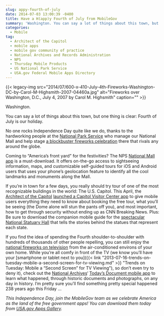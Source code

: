 ```yaml
---
slug: appy-fourth-of-july
date: 2014-07-03 13:00:39 -0400
title: Have a H(app)y Fourth of July from MobileGov
summary: 'Washington. You can say a lot of things about this town, but one thing is clear: Fourth of July is our holiday. No one rocks Independence Day quite like we do, thanks to the hardworking people at the National Park Service who manage our National Mall and help stage a blockbuster fireworks celebration.'
categories:
  - Mobile
tag:
  - Architect of the Capitol
  - mobile apps
  - mobile gov community of practice
  - National Archives and Records Administration
  - NPS
  - Thursday Mobile Products
  - US National Park Service
  - USA.gov Federal Mobile Apps Directory
---
```


{{< legacy-img src="2014/07/600-x-410-July-4th-Fireworks-Washington-DC-by-Carol-M-Highsmith-2007-04460a.jpg" alt="Fireworks over Washington, D.C., July 4, 2007 by Carol M. Highsmith" caption="" >}}

Washington.

You can say a lot of things about this town, but one thing is clear: Fourth of July is our holiday.

No one rocks Independence Day quite like we do, thanks to the hardworking people at the [National Park Service](http://www.nps.gov/index.htm) who manage our National Mall and help stage [a blockbuster fireworks celebration](http://www.nps.gov/foju/fireworks.htm) there that rivals any around the globe.

Coming to &#8220;America&#8217;s front yard&#8221; for the festivities? The NPS [National Mall app](http://www.nps.gov/nama/photosmultimedia/app-page.htm) is a must-download. It offers on-the-go access to sightseeing information, maps, and customizable self-guided tours for iOS and Android users that uses your phone&#8217;s geolocation feature to identify all the cool landmarks and monuments along the Mall.

If you&#8217;re in town for a few days, you really should try tour of one of the most recognizable buildings in the world: The U.S. Capitol. This April, the [Architect of the Capitol](http://www.visitthecapitol.gov/) [launched a Capitol Visitor Center app](https://itunes.apple.com/us/app/u.s.-capitol-visitor-guide/id796994687?mt=8) to give mobile users everything they need to know about booking the free tour, what you&#8217;ll be seeing (the Dome alone will stun the pants off you), and most important, how to get through security without ending up as CNN Breaking News. Plus: Be sure to download the companion mobile guide for the [spectacular National Statuary Hall](https://itunes.apple.com/us/app/guide-to-national-statuary/id740679439) that tells the stories behind the statues that represent each state.

If you find the idea of spending the Fourth shoulder-to-shoulder with hundreds of thousands of other people repelling, you can still enjoy the [national fireworks on television](http://www.pbs.org/a-capitol-fourth/home/) from the air-conditioned environs of your own home. While you&#8217;re all comfy in front of the TV (we know you&#8217;ll have your [smartphone or tablet next to you]({{< link "2013-07-16-trends-on-tuesday-mobile-a-second-screen-for-tv-viewing.md" >}} "Trends on Tuesday: Mobile a “Second Screen” for TV Viewing"), so don&#8217;t even try to deny it), check out the [National Archives](http://www.archives.gov/)&#8216; [Today&#8217;s Document mobile app](http://www.archives.gov/social-media/todays-doc-app.html) to learn what happened, through historic documents and photographs, on any day in history. I&#8217;m pretty sure you&#8217;ll find something pretty special happened 238 years ago this Friday &#8230;

_This Independence Day, join the MobileGov team as we celebrate America as the land of the free government apps! You can download them today from [USA.gov Apps Gallery](http://apps.usa.gov/)._
